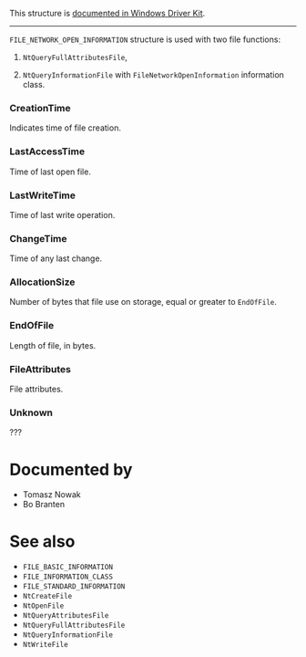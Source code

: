 This structure is [documented in Windows Driver Kit](https://learn.microsoft.com/en-us/windows-hardware/drivers/ddi/wdm/ns-wdm-_file_network_open_information).

---

`FILE_NETWORK_OPEN_INFORMATION` structure is used with two file functions:

1) `NtQueryFullAttributesFile`,

2) `NtQueryInformationFile` with `FileNetworkOpenInformation` information class.

### CreationTime

Indicates time of file creation.

### LastAccessTime

Time of last open file.

### LastWriteTime

Time of last write operation.

### ChangeTime

Time of any last change.

### AllocationSize

Number of bytes that file use on storage, equal or greater to `EndOfFile`.

### EndOfFile

Length of file, in bytes.

### FileAttributes

File attributes.

### Unknown

???

# Documented by

* Tomasz Nowak
* Bo Branten

# See also

* `FILE_BASIC_INFORMATION`
* `FILE_INFORMATION_CLASS`
* `FILE_STANDARD_INFORMATION`
* `NtCreateFile`
* `NtOpenFile`
* `NtQueryAttributesFile`
* `NtQueryFullAttributesFile`
* `NtQueryInformationFile`
* `NtWriteFile`

